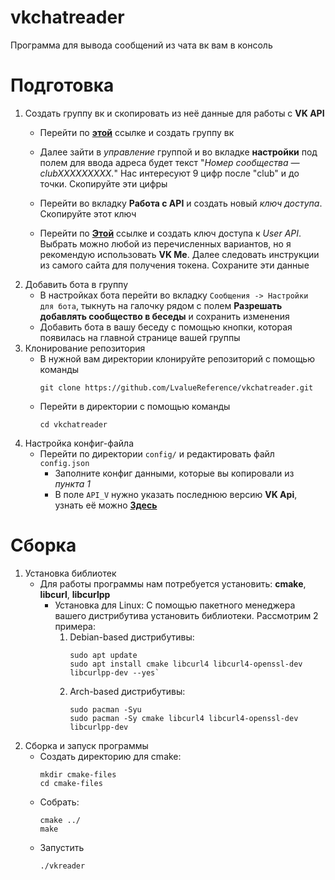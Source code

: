 # vkchatreader
Программа для вывода сообщений из чата вк вам в консоль
# Подготовка
1. Создать группу вк и скопировать из неё данные для работы с **VK API**
    - Перейти по [**этой**](https://vk.com/groups?w=groups_create) ссылке и создать группу вк
    - Далее зайти в *управление* группой и во вкладке **настройки** под полем для ввода адреса будет текст "*Номер сообщества — clubXXXXXXXXX.*"
      Нас интересуют 9 цифр после "club" и до точки. Скопируйте эти цифры
        
    - Перейти во вкладку **Работа с API** и создать новый *ключ доступа*. Скопируйте этот ключ
        
    - Перейти по [**Этой**](https://vkhost.github.io/) ссылке и создать ключ доступа к *User API*.
      Выбрать можно любой из перечисленных вариантов, но я рекомендую использовать **VK Me**.
      Далее следовать инструкции из самого сайта для получения токена. Сохраните эти данные
2. Добавить бота в группу
   - В настройках бота перейти во вкладку `Сообщения -> Настройки для бота`, тыкнуть на галочку рядом с полем 
   **Разрешать добавлять сообщество в беседы** и сохранить изменения
   - Добавить бота в вашу беседу с помощью кнопки, которая появилась на главной странице вашей группы  
3. Клонирование репозитория
   - В нужной вам директории клонируйте репозиторий с помощью команды
     ```commandline
     git clone https://github.com/LvalueReference/vkchatreader.git
     ```
   - Перейти в директории с помощью команды
     ```commandline
     cd vkchatreader
     ```
4. Настройка конфиг-файла
   - Перейти по директории `config/` и редактировать файл `config.json`
     - Заполните конфиг данными, которые вы копировали из *пункта 1*
     - В поле `API_V` нужно указать последнюю версию **VK Api**, узнать её можно [**Здесь**](https://vk.com/dev/versions)

# Сборка
1. Установка библиотек
   - Для работы программы нам потребуется установить: **cmake**, **libcurl**, **libcurlpp**
     - Установка для Linux:
       С помощью пакетного менеджера вашего дистрибутива установить библиотеки. Рассмотрим 2 примера:
       1. Debian-based дистрибутивы: 
          ```commandline
          sudo apt update
          sudo apt install cmake libcurl4 libcurl4-openssl-dev libcurlpp-dev --yes`
          ```
       2. Arch-based дистрибутивы:
          ```commandline
          sudo pacman -Syu
          sudo pacman -Sy cmake libcurl4 libcurl4-openssl-dev libcurlpp-dev  
          ```
2. Сборка и запуск программы
   - Создать директорию для cmake:
     ```commandline
     mkdir cmake-files
     cd cmake-files
     ```
   - Собрать:
     ```commandline
     cmake ../
     make
     ```
   - Запустить
     ```commandline
     ./vkreader   
     ```